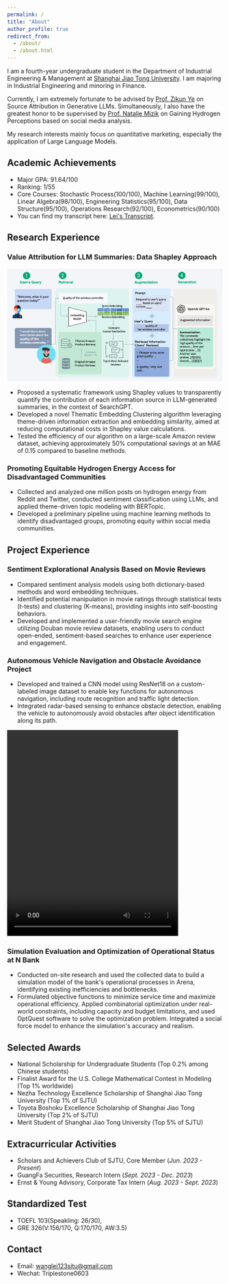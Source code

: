 ```yaml
---
permalink: /
title: "About"
author_profile: true
redirect_from: 
  - /about/
  - /about.html
---
```


<!--
You can find my CV here: [Lei's Curriculum Vitae](../Lei CV.pdf).
-->

I am a fourth-year undergraduate student in the Department of Industrial Engineering & Management at [Shanghai Jiao Tong University](https://en.sjtu.edu.cn/). I am majoring in Industrial Engineering and minoring in Finance.

Currently, I am extremely fortunate to be advised by [Prof. Zikun Ye](https://zikunye.com/) on Source Attribution in Generative LLMs. Simultaneously, I also have the greatest honor to be supervised by [Prof. Natalie Mizik](https://foster.uw.edu/faculty-research/directory/natalie-mizik/) on Gaining Hydrogen Perceptions based on social media analysis. 

My research interests mainly focus on quantitative marketing, especially the application of Large Language Models.

Academic Achievements
------
* Major GPA: 91.64/100
* Ranking: 1/55
* Core Courses: Stochastic Process(100/100), Machine Learning(99/100), Linear Algebra(98/100), Engineering Statistics(95/100), Data Structure(95/100), Operations Research(92/100), Econometrics(90/100)
* You can find my transcript here: [Lei's Transcript](../files/Transcript.pdf).


Research Experience
------
### Value Attribution for LLM Summaries: Data Shapley Approach                   

<img src="../framework.png" alt="Profile Picture" width="800" height="auto">


* Proposed a systematic framework using Shapley values to transparently quantify the contribution of each
information source in LLM-generated summaries, in the context of SearchGPT.
* Developed a novel Thematic Embedding Clustering algorithm leveraging theme-driven information extraction and
embedding similarity, aimed at reducing computational costs in Shapley value calculations.
* Tested the efficiency of our algorithm on a large-scale Amazon review dataset, achieving approximately 50%
computational savings at an MAE of 0.15 compared to baseline methods.

### Promoting Equitable Hydrogen Energy Access for Disadvantaged Communities             

* Collected and analyzed one million posts on hydrogen energy from Reddit and Twitter, conducted sentiment
classification using LLMs, and applied theme-driven topic modeling with BERTopic.
* Developed a preliminary pipeline using machine learning methods to identify disadvantaged groups, promoting
equity within social media communities.


Project Experience
------

### Sentiment Explorational Analysis Based on Movie Reviews            

* Compared sentiment analysis models using both dictionary-based methods and word embedding techniques.
* Identified potential manipulation in movie ratings through statistical tests (t-tests) and clustering (K-means),
providing insights into self-boosting behaviors.
* Developed and implemented a user-friendly movie search engine utilizing Douban movie review datasets, enabling users to conduct open-ended, sentiment-based searches to enhance user experience and engagement.


### Autonomous Vehicle Navigation and Obstacle Avoidance Project                   

* Developed and trained a CNN model using ResNet18 on a custom-labeled image dataset to enable key functions for autonomous navigation, including route recognition and traffic light detection.
* Integrated radar-based sensing to enhance obstacle detection, enabling the vehicle to autonomously avoid obstacles after object identification along its path.

<video width="400" height="480" controls>
  <source src="../files/self_driving_video.mp4" type="video/mp4">
  Your browser does not support the video tag.
</video>

### Simulation Evaluation and Optimization of Operational Status at N Bank

* Conducted on-site research and used the collected data to build a simulation model of the bank's operational processes in Arena, identifying existing inefficiencies and bottlenecks.
* Formulated objective functions to minimize service time and maximize operational efficiency. Applied combinatorial optimization under real-world constraints, including capacity and budget limitations, and used OptQuest software to solve the optimization problem. Integrated a social force model to enhance the simulation's accuracy and realism.


Selected Awards
------
* National Scholarship for Undergraduate Students (Top 0.2% among Chinese students)
* Finalist Award for the U.S. College Mathematical Contest in Modeling (Top 1% worldwide)
* Nezha Technology Excellence Scholarship of Shanghai Jiao Tong University (Top 1% of SJTU)
* Toyota Boshoku Excellence Scholarship of Shanghai Jiao Tong University (Top 2% of SJTU)
* Merit Student of Shanghai Jiao Tong University (Top 5% of SJTU)


Extracurricular Activities
------
* Scholars and Achievers Club of SJTU, Core Member                                                 (_Jun. 2023 - Present_)
* GuangFa Securities, Research Intern                                                  (_Sept. 2023 - Dec. 2023_)
* Ernst & Young Advisory, Corporate Tax Intern                                 (_Aug. 2023 - Sept. 2023_)

Standardized Test
------
* TOEFL 103(Speakling: 26/30),
* GRE 326(V:156/170, Q:170/170, AW:3.5)

Contact
------
* Email: wanglei123sjtu@gmail.com
* Wechat: Triplestone0603
